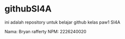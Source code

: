 # githubSI4A
ini adalah repository untuk belajar github kelas paw1 SI4A

Nama: Bryan rafferty
NPM: 2226240020
